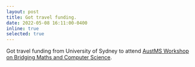 ```yaml
---
layout: post
title: Got travel funding.
date: 2022-05-08 16:11:00-0400
inline: true
selected: true
---
```


Got travel funding from University of Sydney to attend [AustMS Workshop on Bridging Maths and Computer Science](https://sites.google.com/view/2022-workshop-bridgingmathstcs).
